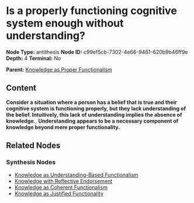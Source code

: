 # Is a properly functioning cognitive system enough without understanding?

**Node Type:** antithesis
**Node ID:** c99ef5cb-7302-4e66-9461-620b9b46ff9e
**Depth:** 4
**Terminal:** No

**Parent:** [Knowledge as Proper Functionalism](knowledge-as-proper-functionalism-synthesis-41e0a641-bbfb-43e9-b57b-3083c95a9623.md)

## Content

**Consider a situation where a person has a belief that is true and their cognitive system is functioning properly, but they lack understanding of the belief. Intuitively, this lack of understanding implies the absence of knowledge.**, **Understanding appears to be a necessary component of knowledge beyond mere proper functionality.**

## Related Nodes

### Synthesis Nodes

- [Knowledge as Understanding-Based Functionalism](knowledge-as-understanding-based-functionalism-synthesis-df93a61b-1f52-4df0-a453-5216372a032a.md)
- [Knowledge with Reflective Endorsement](knowledge-with-reflective-endorsement-synthesis-970493b9-785e-4c71-92f1-8acc90835bbb.md)
- [Knowledge as Coherent Functionalism](knowledge-as-coherent-functionalism-synthesis-2fae0c96-8bd1-4e78-8c0e-bfad98c86cb4.md)
- [Knowledge as Justified Functionality](knowledge-as-justified-functionality-synthesis-2975743f-61a9-46b3-9309-a011c26c9418.md)
